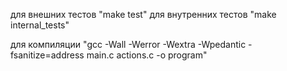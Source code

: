 для внешних тестов "make test"
для внутренних тестов "make internal_tests"

для компиляции "gcc -Wall -Werror -Wextra -Wpedantic -fsanitize=address main.c actions.c -o program"
